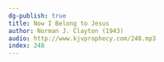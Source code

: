 ```yaml
---
dg-publish: true
title: Now I Belong to Jesus
author: Norman J. Clayton (1943)
audio: http://www.kjvprophecy.com/248.mp3
index: 248
---
```


